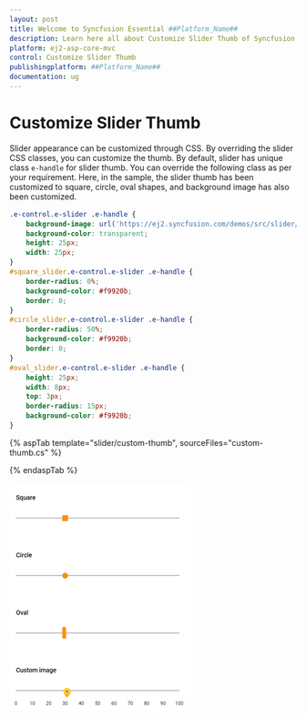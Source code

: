 ```yaml
---
layout: post
title: Welcome to Syncfusion Essential ##Platform_Name##
description: Learn here all about Customize Slider Thumb of Syncfusion Essential ##Platform_Name## widgets based on HTML5 and jQuery.
platform: ej2-asp-core-mvc
control: Customize Slider Thumb
publishingplatform: ##Platform_Name##
documentation: ug
---
```


# Customize Slider Thumb

Slider appearance can be customized through CSS. By overriding the slider CSS classes, you can customize the thumb. By default,
slider has unique class `e-handle` for slider thumb. You can override the following class as per your requirement. Here, in the
sample, the slider thumb has been customized to square, circle, oval shapes, and background image has also been customized.

```css
.e-control.e-slider .e-handle {
    background-image: url('https://ej2.syncfusion.com/demos/src/slider/images/thumb.png');
    background-color: transparent;
    height: 25px;
    width: 25px;
}
#square_slider.e-control.e-slider .e-handle {
    border-radius: 0%;
    background-color: #f9920b;
    border: 0;
}
#circle_slider.e-control.e-slider .e-handle {
    border-radius: 50%;
    background-color: #f9920b;
    border: 0;
}
#oval_slider.e-control.e-slider .e-handle {
    height: 25px;
    width: 8px;
    top: 3px;
    border-radius: 15px;
    background-color: #f9920b;
}
```

{% aspTab template="slider/custom-thumb", sourceFiles="custom-thumb.cs" %}

{% endaspTab %}

![ASP .NET Core - Slider - Thumb Customization](../images/thumb-customization.png)
